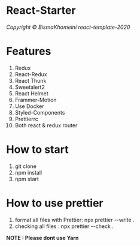 # React-Starter

_Copyright © BismaKhomeini react-template-2020_

# Features

1. Redux
2. React-Redux
3. React Thunk
4. Sweetalert2
5. React Helmet
6. Frammer-Motion
7. Use Docker
8. Styled-Components
9. Prettierrc
10. Both react & redux router

# How to start

1. git clone
2. npm install
3. npm start

# How to use prettier

1. format all files with Prettier: npx prettier --write .
2. checking all files : npx prettier --check .

**NOTE : Please dont use Yarn**
